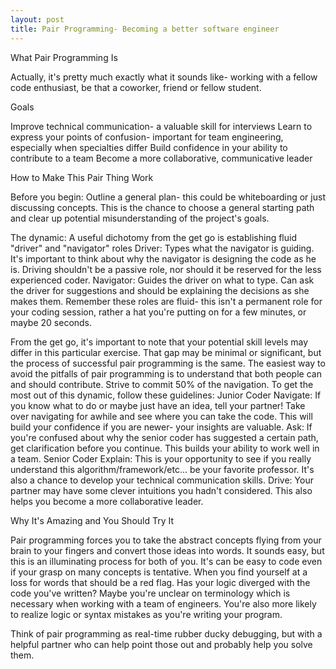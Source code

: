 ```yaml
---
layout: post
title: Pair Programming- Becoming a better software engineer
---
```


What Pair Programming Is

Actually, it's pretty much exactly what it sounds like- working with a fellow code enthusiast, be that a coworker, friend or fellow student.

Goals

Improve technical communication- a valuable skill for interviews
Learn to express your points of confusion- important for team engineering, especially when specialties differ
Build confidence in your ability to contribute to a team
Become a more collaborative, communicative leader


How to Make This Pair Thing Work

Before you begin:
Outline a general plan- this could be whiteboarding or just discussing concepts. This is the chance to choose a general starting path and clear up potential misunderstanding of the project's goals.

The dynamic:
  A useful dichotomy from the get go is establishing fluid "driver" and "navigator" roles
    Driver: Types what the navigator is guiding. It's important to think about why the navigator is designing the
    code as he is. Driving shouldn't be a passive role, nor should it be reserved for the less experienced coder. 
    Navigator: Guides the driver on what to type. Can ask the driver for suggestions and should be explaining the 
    decisions as she makes them.
  Remember these roles are fluid- this isn't a permanent role for your coding session, rather a hat you're putting on
  for a few minutes, or maybe 20 seconds.

From the get go, it's important to note that your potential skill levels may differ in this particular exercise. That gap may be minimal or significant, but the process of successful pair programming is the same. The easiest way to avoid the pitfalls of pair programming is to understand that both people can and should contribute. Strive to commit 50% of the navigation. To get the most out of this dynamic, follow these guidelines:
Junior Coder
  Navigate: If you know what to do or maybe just have an idea, tell your partner! Take over navigating for awhile and
  see where you can take the code. This will build your confidence if you are newer- your insights are valuable.
  Ask: If you're confused about why the senior coder has suggested a certain path, get clarification before you 
  continue. This builds your ability to work well in a team.
Senior Coder
  Explain: This is your opportunity to see if you really understand this algorithm/framework/etc... be your favorite 
  professor. It's also a chance to develop your technical communication skills.
  Drive: Your partner may have some clever intuitions you hadn't considered. This also helps you become a more 
  collaborative leader.


Why It's Amazing and You Should Try It

Pair programming forces you to take the abstract concepts flying from your brain to your fingers and convert those ideas into words. It sounds easy, but this is an illuminating process for both of you. It's can be easy to code even if your grasp on many concepts is tentative. When you find yourself at a loss for words that should be a red flag. Has your logic diverged with the code you've written? Maybe you're unclear on terminology which is necessary when working with a team of engineers. You're also more likely to realize logic or syntax mistakes as you're writing your program. 

Think of pair programming as real-time rubber ducky debugging, but with a helpful partner who can help point those out and probably help you solve them.
